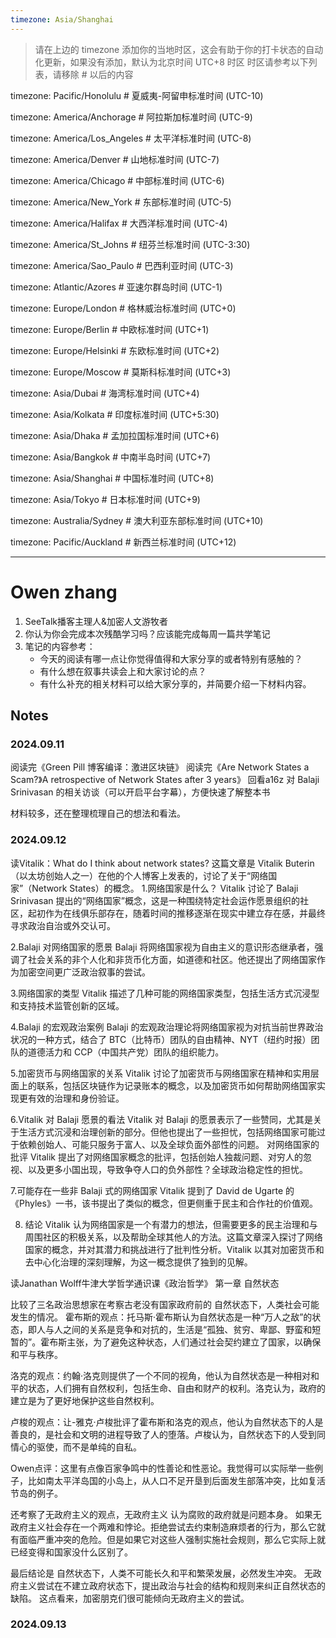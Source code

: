 ```yaml
---
timezone: Asia/Shanghai
---
```


> 请在上边的 timezone 添加你的当地时区，这会有助于你的打卡状态的自动化更新，如果没有添加，默认为北京时间 UTC+8 时区
> 时区请参考以下列表，请移除 # 以后的内容

timezone: Pacific/Honolulu # 夏威夷-阿留申标准时间 (UTC-10)

timezone: America/Anchorage # 阿拉斯加标准时间 (UTC-9)

timezone: America/Los_Angeles # 太平洋标准时间 (UTC-8)

timezone: America/Denver # 山地标准时间 (UTC-7)

timezone: America/Chicago # 中部标准时间 (UTC-6)

timezone: America/New_York # 东部标准时间 (UTC-5)

timezone: America/Halifax # 大西洋标准时间 (UTC-4)

timezone: America/St_Johns # 纽芬兰标准时间 (UTC-3:30)

timezone: America/Sao_Paulo # 巴西利亚时间 (UTC-3)

timezone: Atlantic/Azores # 亚速尔群岛时间 (UTC-1)

timezone: Europe/London # 格林威治标准时间 (UTC+0)

timezone: Europe/Berlin # 中欧标准时间 (UTC+1)

timezone: Europe/Helsinki # 东欧标准时间 (UTC+2)

timezone: Europe/Moscow # 莫斯科标准时间 (UTC+3)

timezone: Asia/Dubai # 海湾标准时间 (UTC+4)

timezone: Asia/Kolkata # 印度标准时间 (UTC+5:30)

timezone: Asia/Dhaka # 孟加拉国标准时间 (UTC+6)

timezone: Asia/Bangkok # 中南半岛时间 (UTC+7)

timezone: Asia/Shanghai # 中国标准时间 (UTC+8)

timezone: Asia/Tokyo # 日本标准时间 (UTC+9)

timezone: Australia/Sydney # 澳大利亚东部标准时间 (UTC+10)

timezone: Pacific/Auckland # 新西兰标准时间 (UTC+12)

---

# Owen zhang

1. SeeTalk播客主理人&加密人文游牧者
2. 你认为你会完成本次残酷学习吗？应该能完成每周一篇共学笔记
3. 笔记的内容参考：
   - 今天的阅读有哪一点让你觉得值得和大家分享的或者特别有感触的？
   - 有什么想在叙事共读会上和大家讨论的点？
   - 有什么补充的相关材料可以给大家分享的，并简要介绍一下材料内容。

## Notes

<!-- Content_START -->

### 2024.09.11

阅读完《Green Pill 博客编译：激进区块链》
阅读完《Are Network States a Scam?》A retrospective of Network States after 3 years》
回看a16z 对 Balaji Srinivasan 的相关访谈（可以开启平台字幕），方便快速了解整本书

材料较多，还在整理梳理自己的想法和看法。

### 2024.09.12
读Vitalik：What do I think about network states? 
这篇文章是 Vitalik Buterin（以太坊创始人之一）在他的个人博客上发表的，讨论了关于“网络国家”（Network States）的概念。
1.网络国家是什么？
Vitalik 讨论了 Balaji Srinivasan 提出的“网络国家”概念，这是一种围绕特定社会运作愿景组织的社区，起初作为在线俱乐部存在，随着时间的推移逐渐在现实中建立存在感，并最终寻求政治自治或外交认可。

2.Balaji 对网络国家的愿景
Balaji 将网络国家视为自由主义的意识形态继承者，强调了社会关系的非个人化和非货币化方面，如道德和社区。他还提出了网络国家作为加密空间更广泛政治叙事的尝试。

3.网络国家的类型
Vitalik 描述了几种可能的网络国家类型，包括生活方式沉浸型和支持技术监管创新的区域。

4.Balaji 的宏观政治案例
Balaji 的宏观政治理论将网络国家视为对抗当前世界政治状况的一种方式，结合了 BTC（比特币）团队的自由精神、NYT（纽约时报）团队的道德活力和 CCP（中国共产党）团队的组织能力。

5.加密货币与网络国家的关系
Vitalik 讨论了加密货币与网络国家在精神和实用层面上的联系，包括区块链作为记录账本的概念，以及加密货币如何帮助网络国家实现更有效的治理和身份验证。

6.Vitalik 对 Balaji 愿景的看法
Vitalik 对 Balaji 的愿景表示了一些赞同，尤其是关于生活方式沉浸和治理创新的部分。但他也提出了一些担忧，包括网络国家可能过于依赖创始人、可能只服务于富人、以及全球负面外部性的问题。
对网络国家的批评
Vitalik 提出了对网络国家概念的批评，包括创始人独裁问题、对穷人的忽视、以及更多小国出现，导致争夺人口的负外部性？全球政治稳定性的担忧。

7.可能存在一些非 Balaji 式的网络国家
Vitalik 提到了 David de Ugarte 的《Phyles》一书，该书提出了类似的概念，但更侧重于民主和合作社的价值观。

8. 结论
Vitalik 认为网络国家是一个有潜力的想法，但需要更多的民主治理和与周围社区的积极关系，以及帮助全球其他人的方法。这篇文章深入探讨了网络国家的概念，并对其潜力和挑战进行了批判性分析。Vitalik 以其对加密货币和去中心化治理的深刻理解，为这一概念提供了独到的见解。

读Janathan Wolff牛津大学哲学通识课《政治哲学》 第一章 自然状态

比较了三名政治思想家在考察古老没有国家政府前的 自然状态下，人类社会可能发生的情况。
霍布斯的观点：托马斯·霍布斯认为自然状态是一种“万人之敌”的状态，即人与人之间的关系是竞争和对抗的，生活是“孤独、贫穷、卑鄙、野蛮和短暂的”。霍布斯主张，为了避免这种状态，人们通过社会契约建立了国家，以确保和平与秩序。

洛克的观点：约翰·洛克则提供了一个不同的视角，他认为自然状态是一种相对和平的状态，人们拥有自然权利，包括生命、自由和财产的权利。洛克认为，政府的建立是为了更好地保护这些自然权利。

卢梭的观点：让-雅克·卢梭批评了霍布斯和洛克的观点，他认为自然状态下的人是善良的，是社会和文明的进程导致了人的堕落。卢梭认为，自然状态下的人受到同情心的驱使，而不是单纯的自私。

Owen点评：这里有点像百家争鸣中的性善论和性恶论。我觉得可以实际举一些例子，比如南太平洋岛国的小岛上，从人口不足开垦到后面发生部落冲突，比如复活节岛的例子。

还考察了无政府主义的观点，无政府主义 认为腐败的政府就是问题本身。
如果无政府主义社会存在一个两难和悖论。拒绝尝试去约束制造麻烦者的行为，那么它就有面临严重冲突的危险。但是如果它对这些人强制实施社会规则，那么它实际上就已经变得和国家没什么区别了。

最后结论是  自然状态下，人类不可能长久和平和繁荣发展，必然发生冲突。 无政府主义尝试在不建立政府状态下，提出政治与社会的结构和规则来纠正自然状态的缺陷。
这点看来，加密朋克们很可能倾向无政府主义的尝试。

### 2024.09.13





<!-- Content_END -->
